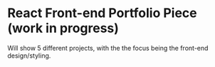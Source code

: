 # React Front-end Portfolio Piece (work in progress)

Will show 5 different projects, with the the focus being the front-end design/styling. 

